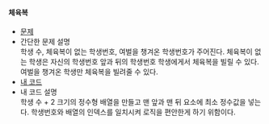 #### 체육복
* [문제](https://programmers.co.kr/learn/courses/30/lessons/42862)  
* 간단한 문제 설명   
    학생 수, 체육복이 없는 학생번호, 여벌을 챙겨온 학생번호가 주어진다. 체육복이 없는 학생은 자신의 학생번호 앞과 뒤의 학생번호 학생에게서 체육복을 빌릴 수 있다. 여벌을 챙겨온 학생만 체육복을 빌려줄 수 있다.  
* [내 코드](gym_clothes.java)  
* 내 코드 설명  
    학생 수 + 2 크기의 정수형 배열을 만들고 맨 앞과 맨 뒤 요소에 최소 정수값을 넣는다. 학생번호와 배열의 인덱스를 일치시켜 로직을 편안한게 하기 위함이다.
